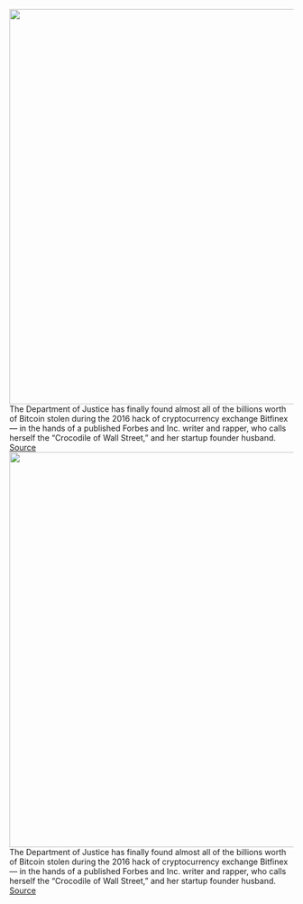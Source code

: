 <img src='https://cdn.vox-cdn.com/thumbor/NSEbh8J3jQy16VzYco1JstbT4UI=/0x0:2880x1610/1200x800/filters:focal(1210x575:1670x1035)/cdn.vox-cdn.com/uploads/chorus_image/image/70485406/Screen_Shot_2022_02_08_at_10.43.03.0.png' width='700px' /><br/>
The Department of Justice has finally found almost all of the billions worth of Bitcoin stolen during the 2016 hack of cryptocurrency exchange Bitfinex — in the hands of a published Forbes and Inc. writer and rapper, who calls herself the “Crocodile of Wall Street,” and her startup founder husband.
<a href='https://www.theverge.com/2022/2/8/22923772/doj-irs-bitfinex-hack-bitcoin-recovery-encrypted-files-razzlekhan'> Source <a/><img src='https://cdn.vox-cdn.com/thumbor/NSEbh8J3jQy16VzYco1JstbT4UI=/0x0:2880x1610/1200x800/filters:focal(1210x575:1670x1035)/cdn.vox-cdn.com/uploads/chorus_image/image/70485406/Screen_Shot_2022_02_08_at_10.43.03.0.png' width='700px' /><br/>
The Department of Justice has finally found almost all of the billions worth of Bitcoin stolen during the 2016 hack of cryptocurrency exchange Bitfinex — in the hands of a published Forbes and Inc. writer and rapper, who calls herself the “Crocodile of Wall Street,” and her startup founder husband.
<a href='https://www.theverge.com/2022/2/8/22923772/doj-irs-bitfinex-hack-bitcoin-recovery-encrypted-files-razzlekhan'> Source <a/>